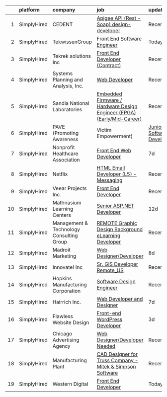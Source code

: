

|    | platform    | company                                         | job                                                                                                                                                                                 | update_time   | location                  |
|---:|:------------|:------------------------------------------------|:------------------------------------------------------------------------------------------------------------------------------------------------------------------------------------|:--------------|:--------------------------|
|  1 | SimplyHired | CEDENT                                          | [Apigee API (Rest -Soap) design-developer](https://www.simplyhired.com/job/p0qtJqteEt32VX75XH9Xw5B8EZ0yEwG8aQ1bR3GgbxnvcDyBUZPSJA?q=design+developer)                               | Recently      | Phoenix, AZ               |
|  2 | SimplyHired | TekwissenGroup                                  | [Front End Software Engineer](https://www.simplyhired.com/job/Ef4jI2DPHVcFW-JJfWws4mD09QxtVhth1Zl5cU0Kg3SqwLdTjRlpTg?q=design+developer)                                            | Today         | Menlo Park, CA            |
|  3 | SimplyHired | Tekrek solutions Inc                            | [Front End Developer (Contract)](https://www.simplyhired.com/job/WLUFI-oZbm5xUvDrQIDy8ywco5s1zVfavKel6r2X6rRfA3guHtqmlA?q=design+developer)                                         | Recently      | Remote                    |
|  4 | SimplyHired | Systems Planning and Analysis, Inc.             | [Web Developer](https://www.simplyhired.com/job/HZdrie8-QQMtObTMnS9antaqi0YYoiwGjUa9WnyBLoLeFO602KCWoA?q=design+developer)                                                          | Recently      | Norfolk, VA               |
|  5 | SimplyHired | Sandia National Laboratories                    | [Embedded Firmware / Hardware Design Engineer (FPGA) (Early/Mid-Career)](https://www.simplyhired.com/job/tZF2qALr4P0k2tjUeNrjSeS9DTj1RrQSVZeXAWes5nmZKzhUWK6ohg?q=design+developer) | Recently      | Livermore, CA             |
|  6 | SimplyHired | PAVE (Promoting Awareness | Victim Empowerment) | [Junior Software Developer](https://www.simplyhired.com/job/FxMFkQrn11ikuNHnt3grAFBlNAUWwOn3t8lE9CcXWnBTZVdZj413gQ?q=design+developer)                                              | 6d            | Remote                    |
|  7 | SimplyHired | Nonprofit Healthcare Association                | [Front End Web Developer](https://www.simplyhired.com/job/u_-uHZfenv17YbaoeM106gMSHOzdeuDpgzvxuIIJRZOvTdGWoZWNBQ?q=design+developer)                                                | 7d            | Washington, DC            |
|  8 | SimplyHired | Netflix                                         | [HTML Email Developer (L5) - Messaging](https://www.simplyhired.com/job/1bXVxt5BiO0MD0IViaSIetDkT_fhFoZwnqAbC8nd3-MrVMl4GV84Zg?q=design+developer)                                  | Recently      | Remote                    |
|  9 | SimplyHired | Veear Projects Inc.                             | [Front End Developer](https://www.simplyhired.com/job/0fKvwWPncH_-_Cv2HDSV4br8t9hY5vxtx4oBr8z_7X414PBLVN_nnA?q=design+developer)                                                    | Recently      | Remote                    |
| 10 | SimplyHired | Mathnasium Learning Centers                     | [Senior ASP.NET Developer](https://www.simplyhired.com/job/sZBembTf9hDw4enYgOLkFiQpJjvXgxCgn3cApXmnC96bknjgYhhNug?q=design+developer)                                               | 12d           | Los Angeles, CA           |
| 11 | SimplyHired | Management & Technology Consulting Group        | [REMOTE Graphic Design Background eLearning Developer](https://www.simplyhired.com/job/0PGAhhCcuCTcrqvkGWshQYfPcRcGcQTMvZ5wqhVfxKfeE2WmaLlMhQ?q=design+developer)                   | Recently      | Fremont, CA +24 locations |
| 12 | SimplyHired | Madroit Marketing                               | [Web Designer/Developer](https://www.simplyhired.com/job/2ECCZKv_yRidqYSoG3u4dtl6EIssDNlefGaCRzsDoIHb3JnxZOP6Lw?q=design+developer)                                                 | 8d            | Remote                    |
| 13 | SimplyHired | Innovate! Inc                                   | [Sr. GIS Developer Remote_US](https://www.simplyhired.com/job/UOQiP7ZhE-cf7CSi7iii5mILdNjMwl0S7zeiNXMbUUkcjqPHEP6W1w?q=design+developer)                                            | Recently      | Remote                    |
| 14 | SimplyHired | Hopkins Manufacturing Corporation               | [Software Design Engineer](https://www.simplyhired.com/job/qY8slYaw9wD2ocnPC4HaJoxOS535kfd1g9te5vVup0OD4IWDFxIROg?q=design+developer)                                               | Recently      | Emporia, KS               |
| 15 | SimplyHired | Hairrich Inc.                                   | [Web Developer and Designer](https://www.simplyhired.com/job/jMNvMz7znYnzfScA45KJLGmgaIqS9qxvjAjSig1zCdbmiiffRaYEMw?q=design+developer)                                             | 7d            | Sunnyvale, CA             |
| 16 | SimplyHired | Flawless Website Design                         | [Front-end WordPress Developer](https://www.simplyhired.com/job/DdZZHBHCg9USkbFSXHwzDS6v0oSc1aPdrdHZNkgE_YjYVl1E_6JKOg?q=design+developer)                                          | 3d            | Remote                    |
| 17 | SimplyHired | Chicago Advertising Agency                      | [Web Designer/Developer Needed](https://www.simplyhired.com/job/3WomrldDVp_gZau2C1LngZoA36zG91ldOR1uxfIywCG-c5eoqglKUw?q=design+developer)                                          | Recently      | Remote                    |
| 18 | SimplyHired | Manufacturing Plant                             | [CAD Designer for Truss Company - Mitek & Simpson Software](https://www.simplyhired.com/job/Si0P3Lb7aY6oFpNVjs3JpE_XCDoesr7o0UUlZRqYW0U7jgGYJ4p_uA?q=design+developer)              | Recently      | Fort Pierce, FL           |
| 19 | SimplyHired | Western Digital                                 | [Front End Developer](https://www.simplyhired.com/job/YDDpAAtqs_tsrxagZVAE__tX3XWGha-MCPDn9IVDikBBdLwcvDt3nw?q=design+developer)                                                    | Today         | Milpitas, CA              |